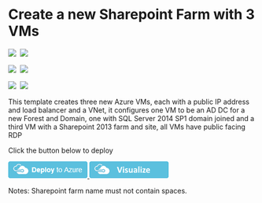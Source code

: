 # Create a new Sharepoint Farm with 3 VMs

<IMG SRC="https://azbotstorage.blob.core.windows.net/badges/sharepoint-three-vm/PublicLastTestDate.svg" />&nbsp;
<IMG SRC="https://azbotstorage.blob.core.windows.net/badges/sharepoint-three-vm/PublicDeployment.svg" />&nbsp;

<IMG SRC="https://azbotstorage.blob.core.windows.net/badges/sharepoint-three-vm/FairfaxLastTestDate.svg" />&nbsp;
<IMG SRC="https://azbotstorage.blob.core.windows.net/badges/sharepoint-three-vm/FairfaxDeployment.svg" />&nbsp;

<IMG SRC="https://azbotstorage.blob.core.windows.net/badges/sharepoint-three-vm/BestPracticeResult.svg" />&nbsp;
<IMG SRC="https://azbotstorage.blob.core.windows.net/badges/sharepoint-three-vm/CredScanResult.svg" />&nbsp;

This template creates three new Azure VMs, each with a public IP address and load balancer and a VNet, it configures one VM to be an AD DC for a new Forest and Domain, one with SQL Server 2014 SP1 domain joined and a third VM with a Sharepoint 2013 farm and site, all VMs have public facing RDP

Click the button below to deploy

<a href="https://portal.azure.com/#create/Microsoft.Template/uri/https%3A%2F%2Fraw.githubusercontent.com%2FAzure%2Fazure-quickstart-templates%2Fmaster%2Fsharepoint-three-vm%2Fazuredeploy.json" target="_blank">
    <img src="https://raw.githubusercontent.com/Azure/azure-quickstart-templates/master/1-CONTRIBUTION-GUIDE/images/deploytoazure.png"/>
</a>
<a href="http://armviz.io/#/?load=https%3A%2F%2Fraw.githubusercontent.com%2FAzure%2Fazure-quickstart-templates%2Fmaster%2Fsharepoint-three-vm%2Fazuredeploy.json" target="_blank">
    <img src="https://raw.githubusercontent.com/Azure/azure-quickstart-templates/master/1-CONTRIBUTION-GUIDE/images/visualizebutton.png"/>
</a>

Notes: Sharepoint farm name must not contain spaces.
